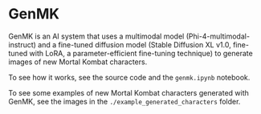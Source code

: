 # GenMK

GenMK is an AI system that uses a multimodal model (Phi-4-multimodal-instruct) and a fine-tuned diffusion model (Stable Diffusion XL v1.0, fine-tuned with LoRA, a parameter-efficient fine-tuning technique) to generate images of new Mortal Kombat characters.

To see how it works, see the source code and the `genmk.ipynb` notebook.

To see some examples of new Mortal Kombat characters generated with GenMK, see the images in the `./example_generated_characters` folder.
